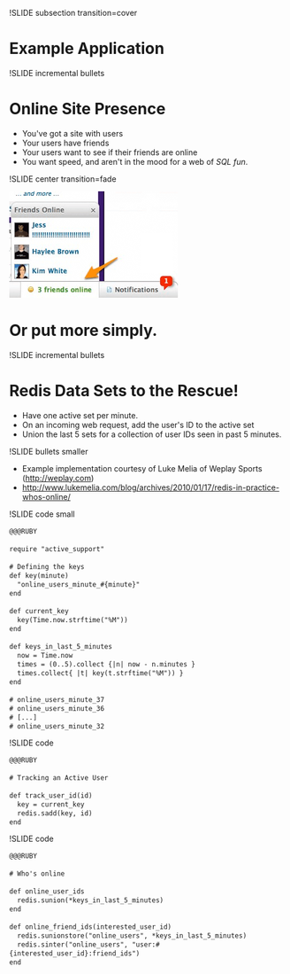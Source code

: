 !SLIDE subsection transition=cover

# Example Application

!SLIDE incremental bullets

# Online Site Presence
* You've got a site with users
* Your users have friends
* Your users want to see if their friends are online
* You want speed, and aren't in the mood for a web of *SQL fun*.

!SLIDE center transition=fade

![online friends](presence-screengrab.png)
# Or put more simply.

!SLIDE incremental bullets
# Redis Data Sets to the Rescue!
* Have one active set per minute. 
* On an incoming web request, add the user's ID to the active set
* Union the last 5 sets for a collection of user IDs seen in past 5 minutes.

!SLIDE bullets smaller
* Example implementation courtesy of Luke Melia of Weplay Sports (http://weplay.com)
* http://www.lukemelia.com/blog/archives/2010/01/17/redis-in-practice-whos-online/

!SLIDE code small

    @@@RUBY
    
    require "active_support"

    # Defining the keys
    def key(minute)
      "online_users_minute_#{minute}"
    end

    def current_key
      key(Time.now.strftime("%M"))
    end

    def keys_in_last_5_minutes
      now = Time.now
      times = (0..5).collect {|n| now - n.minutes }
      times.collect{ |t| key(t.strftime("%M")) }
    end

    # online_users_minute_37
    # online_users_minute_36
    # [...]
    # online_users_minute_32

!SLIDE code

    @@@RUBY

    # Tracking an Active User

    def track_user_id(id)
      key = current_key
      redis.sadd(key, id)
    end
    
!SLIDE code

    @@@RUBY

    # Who's online

    def online_user_ids
      redis.sunion(*keys_in_last_5_minutes)
    end

    def online_friend_ids(interested_user_id)
      redis.sunionstore("online_users", *keys_in_last_5_minutes)
      redis.sinter("online_users", "user:#{interested_user_id}:friend_ids")
    end